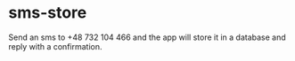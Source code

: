 # sms-store
Send an sms to +48 732 104 466 and the app will store it in a database and reply with a confirmation.
